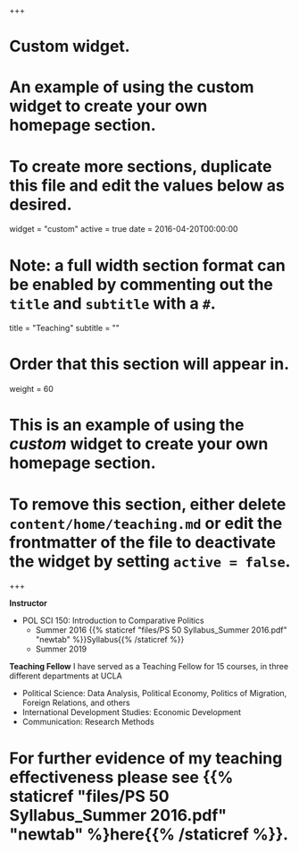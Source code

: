 +++
# Custom widget.
# An example of using the custom widget to create your own homepage section.
# To create more sections, duplicate this file and edit the values below as desired.
widget = "custom"
active = true
date = 2016-04-20T00:00:00

# Note: a full width section format can be enabled by commenting out the `title` and `subtitle` with a `#`.
title = "Teaching"
subtitle = ""

# Order that this section will appear in.
weight = 60

# This is an example of using the *custom* widget to create your own homepage section.

# To remove this section, either delete `content/home/teaching.md` or edit the frontmatter of the file to deactivate the widget by setting `active = false`.

+++

**Instructor**
- POL SCI 150: Introduction to Comparative Politics
  - Summer 2016 {{% staticref "files/PS 50 Syllabus_Summer 2016.pdf" "newtab" %}}Syllabus{{% /staticref %}}
  - Summer 2019

**Teaching Fellow**
I have served as a Teaching Fellow for 15 courses, in three different departments at UCLA
- Political Science: Data Analysis, Political Economy, Politics of Migration, Foreign Relations, and others
- International Development Studies: Economic Development
- Communication: Research Methods

# For further evidence of my teaching effectiveness please see {{% staticref "files/PS 50 Syllabus_Summer 2016.pdf" "newtab" %}here{{% /staticref %}}. 
